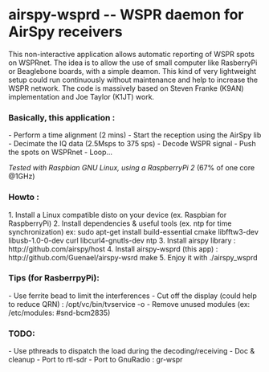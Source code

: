 # airspy-wsprd -- WSPR daemon for AirSpy receivers

This non-interactive application allows automatic reporting of WSPR spots on WSPRnet. The idea is to allow the use of small computer like RasberryPi or Beaglebone boards, with a simple deamon. This kind of very lightweight setup could run continuously without maintenance and help to increase the WSPR network. The code is massively based on Steven Franke (K9AN) implementation and Joe Taylor (K1JT) work.
 
<h3>Basically, this application :</h3>
- Perform a time alignment (2 mins)
- Start the reception using the AirSpy lib
- Decimate the IQ data (2.5Msps to 375 sps)
- Decode WSPR signal
- Push the spots on WSPRnet
- Loop...

*Tested with Raspbian GNU Linux, using a RaspberryPi 2*
(67% of one core @1GHz)

<h3>Howto :</h3>
1. Install a Linux compatible disto on your device (ex. Raspbian for RaspberryPi)
2. Install dependencies & useful tools (ex. ntp for time synchronization)
   ex: sudo apt-get install build-essential cmake libfftw3-dev libusb-1.0-0-dev curl libcurl4-gnutls-dev ntp 
3. Install airspy library : http://github.com/airspy/host
4. Install airspy-wsprd (this app) : http://github.com/Guenael/airspy-wsrd
   make
5. Enjoy it with ./airspy_wsprd <your options>

<h3>Tips (for RasberrpyPi):</h3>
- Use ferrite bead to limit the interferences
- Cut off the display (could help to reduce QRN) : /opt/vc/bin/tvservice -o 
- Remove unused modules (ex: /etc/modules: #snd-bcm2835)

<h3>TODO:</h3>
- Use pthreads to dispatch the load during the decoding/receiving
- Doc & cleanup
- Port to rtl-sdr
- Port to GnuRadio : gr-wspr
